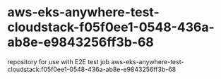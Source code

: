 # aws-eks-anywhere-test-cloudstack-f05f0ee1-0548-436a-ab8e-e9843256ff3b-68
repository for use with E2E test job aws-eks-anywhere-test-cloudstack:f05f0ee1-0548-436a-ab8e-e9843256ff3b-68
